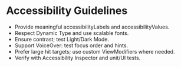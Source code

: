 # Accessibility Guidelines

- Provide meaningful accessibilityLabels and accessibilityValues.
- Respect Dynamic Type and use scalable fonts.
- Ensure contrast; test Light/Dark Mode.
- Support VoiceOver: test focus order and hints.
- Prefer large hit targets; use custom ViewModifiers where needed.
- Verify with Accessibility Inspector and unit/UI tests.
